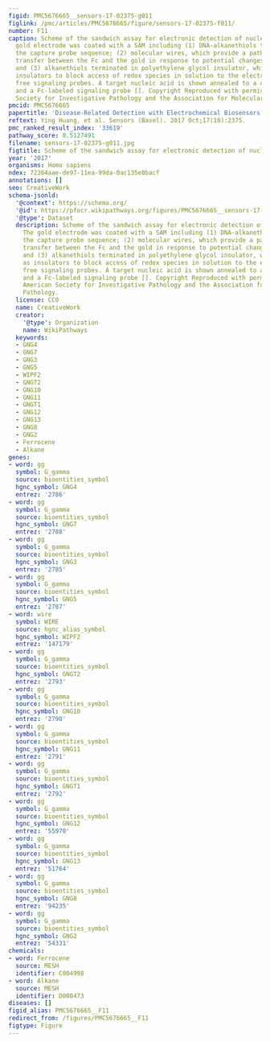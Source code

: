 ```yaml
---
figid: PMC5676665__sensors-17-02375-g011
figlink: /pmc/articles/PMC5676665/figure/sensors-17-02375-f011/
number: F11
caption: Scheme of the sandwich assay for electronic detection of nucleic acids. The
  gold electrode was coated with a SAM including (1) DNA-alkanethiols that contain
  the capture probe sequence; (2) molecular wires, which provide a pathway for electron
  transfer between the Fc and the gold in response to potential changes at the electrode;
  and (3) alkanethiols terminated in polyethylene glycol insulator, which serve as
  insulators to block access of redox species in solution to the electrode, including
  free signaling probes. A target nucleic acid is shown annealed to a capture probe
  and a Fc-labeled signaling probe []. Copyright Reproduced with permission from American
  Society for Investigative Pathology and the Association for Molecular Pathology.
pmcid: PMC5676665
papertitle: 'Disease-Related Detection with Electrochemical Biosensors: A Review.'
reftext: Ying Huang, et al. Sensors (Basel). 2017 Oct;17(10):2375.
pmc_ranked_result_index: '33619'
pathway_score: 0.5127491
filename: sensors-17-02375-g011.jpg
figtitle: Scheme of the sandwich assay for electronic detection of nucleic acids
year: '2017'
organisms: Homo sapiens
ndex: 72364aae-de97-11ea-99da-0ac135e8bacf
annotations: []
seo: CreativeWork
schema-jsonld:
  '@context': https://schema.org/
  '@id': https://pfocr.wikipathways.org/figures/PMC5676665__sensors-17-02375-g011.html
  '@type': Dataset
  description: Scheme of the sandwich assay for electronic detection of nucleic acids.
    The gold electrode was coated with a SAM including (1) DNA-alkanethiols that contain
    the capture probe sequence; (2) molecular wires, which provide a pathway for electron
    transfer between the Fc and the gold in response to potential changes at the electrode;
    and (3) alkanethiols terminated in polyethylene glycol insulator, which serve
    as insulators to block access of redox species in solution to the electrode, including
    free signaling probes. A target nucleic acid is shown annealed to a capture probe
    and a Fc-labeled signaling probe []. Copyright Reproduced with permission from
    American Society for Investigative Pathology and the Association for Molecular
    Pathology.
  license: CC0
  name: CreativeWork
  creator:
    '@type': Organization
    name: WikiPathways
  keywords:
  - GNG4
  - GNG7
  - GNG3
  - GNG5
  - WIPF2
  - GNGT2
  - GNG10
  - GNG11
  - GNGT1
  - GNG12
  - GNG13
  - GNG8
  - GNG2
  - Ferrocene
  - Alkane
genes:
- word: gg
  symbol: G_gamma
  source: bioentities_symbol
  hgnc_symbol: GNG4
  entrez: '2786'
- word: gg
  symbol: G_gamma
  source: bioentities_symbol
  hgnc_symbol: GNG7
  entrez: '2788'
- word: gg
  symbol: G_gamma
  source: bioentities_symbol
  hgnc_symbol: GNG3
  entrez: '2785'
- word: gg
  symbol: G_gamma
  source: bioentities_symbol
  hgnc_symbol: GNG5
  entrez: '2787'
- word: wire
  symbol: WIRE
  source: hgnc_alias_symbol
  hgnc_symbol: WIPF2
  entrez: '147179'
- word: gg
  symbol: G_gamma
  source: bioentities_symbol
  hgnc_symbol: GNGT2
  entrez: '2793'
- word: gg
  symbol: G_gamma
  source: bioentities_symbol
  hgnc_symbol: GNG10
  entrez: '2790'
- word: gg
  symbol: G_gamma
  source: bioentities_symbol
  hgnc_symbol: GNG11
  entrez: '2791'
- word: gg
  symbol: G_gamma
  source: bioentities_symbol
  hgnc_symbol: GNGT1
  entrez: '2792'
- word: gg
  symbol: G_gamma
  source: bioentities_symbol
  hgnc_symbol: GNG12
  entrez: '55970'
- word: gg
  symbol: G_gamma
  source: bioentities_symbol
  hgnc_symbol: GNG13
  entrez: '51764'
- word: gg
  symbol: G_gamma
  source: bioentities_symbol
  hgnc_symbol: GNG8
  entrez: '94235'
- word: gg
  symbol: G_gamma
  source: bioentities_symbol
  hgnc_symbol: GNG2
  entrez: '54331'
chemicals:
- word: Ferrocene
  source: MESH
  identifier: C004998
- word: Alkane
  source: MESH
  identifier: D000473
diseases: []
figid_alias: PMC5676665__F11
redirect_from: /figures/PMC5676665__F11
figtype: Figure
---
```

